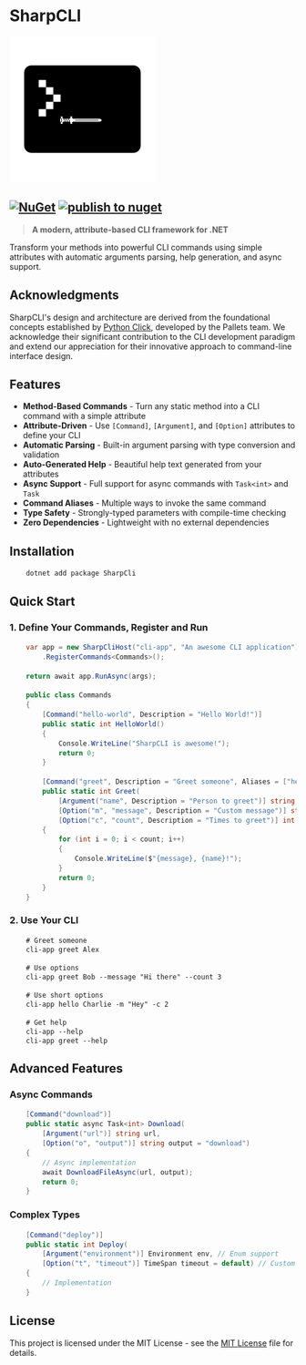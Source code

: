 # SharpCLI

![sharp-cli-icon](https://github.com/huneriann/sharpcli/blob/master/icon.png?raw=true)

[![NuGet](https://img.shields.io/nuget/v/sharpcli.svg)](https://www.nuget.org/packages/sharpcli)
[![publish to nuget](https://github.com/huneriann/sharpcli/actions/workflows/publish.yml/badge.svg)](https://github.com/huneriann/sharpcli/actions/workflows/publish.yml)
---

> **A modern, attribute-based CLI framework for .NET** 

Transform your methods into powerful CLI commands using simple attributes with automatic arguments parsing, help
generation, and async support.

## Acknowledgments

SharpCLI's design and architecture are derived from the foundational concepts established by [Python Click](https://github.com/pallets/click), developed by the Pallets team. We acknowledge their significant contribution to the CLI development paradigm and extend our appreciation for their innovative approach to command-line interface design.

##  Features

- **Method-Based Commands** - Turn any static method into a CLI command with a simple attribute
- **Attribute-Driven** - Use `[Command]`, `[Argument]`, and `[Option]` attributes to define your CLI
- **Automatic Parsing** - Built-in argument parsing with type conversion and validation
- **Auto-Generated Help** - Beautiful help text generated from your attributes
- **Async Support** - Full support for async commands with `Task<int>` and `Task`
- **Command Aliases** - Multiple ways to invoke the same command
- **Type Safety** - Strongly-typed parameters with compile-time checking
- **Zero Dependencies** - Lightweight with no external dependencies

## Installation
```text
    dotnet add package SharpCli
```

## Quick Start

### 1. Define Your Commands, Register and Run

```csharp
    var app = new SharpCliHost("cli-app", "An awesome CLI application")
        .RegisterCommands<Commands>();
        
    return await app.RunAsync(args);
    
    public class Commands
    {
        [Command("hello-world", Description = "Hello World!")]
        public static int HelloWorld() 
        {
            Console.WriteLine("SharpCLI is awesome!"); 
            return 0;
        }
    
        [Command("greet", Description = "Greet someone", Aliases = ["hello", "hi"])]
        public static int Greet(
            [Argument("name", Description = "Person to greet")] string name,
            [Option("m", "message", Description = "Custom message")] string message = "Hello",
            [Option("c", "count", Description = "Times to greet")] int count = 1)
        {
            for (int i = 0; i < count; i++)
            {
                Console.WriteLine($"{message}, {name}!");
            }
            return 0;
        }
    }
```

### 2. Use Your CLI
```
    # Greet someone
    cli-app greet Alex
    
    # Use options
    cli-app greet Bob --message "Hi there" --count 3
    
    # Use short options
    cli-app hello Charlie -m "Hey" -c 2
    
    # Get help
    cli-app --help
    cli-app greet --help
```

## Advanced Features

### Async Commands
```csharp
    [Command("download")]
    public static async Task<int> Download(
        [Argument("url")] string url,
        [Option("o", "output")] string output = "download")
    {
        // Async implementation
        await DownloadFileAsync(url, output);
        return 0;
    }
```

### Complex Types
```csharp
    [Command("deploy")]
    public static int Deploy(
        [Argument("environment")] Environment env, // Enum support
        [Option("t", "timeout")] TimeSpan timeout = default) // Custom types
    {
        // Implementation
    }
```
##  License
This project is licensed under the MIT License - see the [MIT License](https://github.com/huneriann/sharpcli/blob/master/LICENSE.md) file for details.
